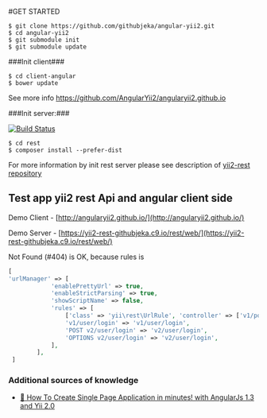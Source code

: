 #GET STARTED

```
$ git clone https://github.com/githubjeka/angular-yii2.git
$ cd angular-yii2
$ git submodule init
$ git submodule update
```

###Init client###
```
$ cd client-angular
$ bower update
```

See more info https://github.com/AngularYii2/angularyii2.github.io

###Init server:###

[![Build Status](https://travis-ci.org/githubjeka/yii2-rest.svg)](https://travis-ci.org/githubjeka/yii2-rest)

```
$ cd rest
$ composer install --prefer-dist
```

For more information by init rest server please see description of [yii2-rest repository](https://github.com/githubjeka/yii2-rest)

## Test app yii2 rest Api and angular client side

Demo Client - [http://angularyii2.github.io/](http://angularyii2.github.io/)

Demo Server - [https://yii2-rest-githubjeka.c9.io/rest/web/](https://yii2-rest-githubjeka.c9.io/rest/web/)

Not Found (#404) is OK, because rules is
```php
[
'urlManager' => [
            'enablePrettyUrl' => true,
            'enableStrictParsing' => true,
            'showScriptName' => false,
            'rules' => [
                ['class' => 'yii\rest\UrlRule', 'controller' => ['v1/post', 'v1/comment', 'v2/post']],
                'v1/user/login' => 'v1/user/login',
                'POST v2/user/login' => 'v2/user/login',
                'OPTIONS v2/user/login' => 'v2/user/login',
            ],
        ],
 ]
 ```
 
### Additional sources of knowledge

- [:link: How To Create Single Page Application in minutes! with AngularJs 1.3 and Yii 2.0 ](https://github.com/hscstudio/angular1-yii2) 

